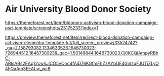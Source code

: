 # Air University Blood Donor Society
https://themeforest.net/item/bldonors-activism-blood-donation-campaign-psd-template/screenshots/23175233?index=1

https://preview.themeforest.net/item/redirect-blood-donation-campaign-activism-elementor-template-kit/full_screen_preview/33524742?_ga=2.158793082.1334633526.1646730023-726944512.1646730023&_gac=1.50149844.1646730023.Cj0KCQiAmpyRBhC-ARIsABs2EAq12cwhJlCO5vOhc4fAiD78KGfmFhZzAYbUE4GnIzqFJUTiZLyO4hQaAm3EEALw_wcB
